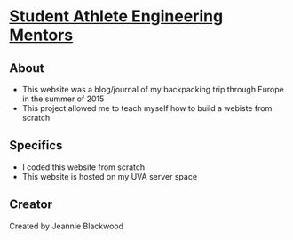 # [Student Athlete Engineering Mentors](http://people.virginia.edu/~jmb3qr/jeannieseuropeanadventure.html) 

## About

* This website was a blog/journal of my backpacking trip through Europe in the summer of 2015
* This project allowed me to teach myself how to build a webiste from scratch

## Specifics

* I coded this website from scratch
* This website is hosted on my UVA server space

## Creator

Created by Jeannie Blackwood
